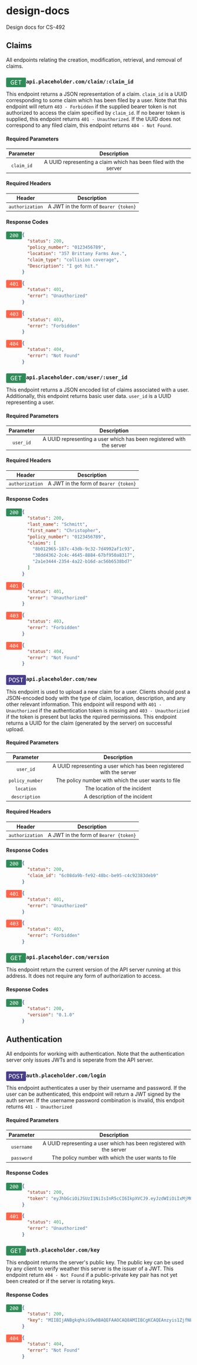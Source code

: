 # design-docs
Design docs for CS-492

## Claims
All endpoints relating the creation, modification, retrieval, and
removal of claims.


<h3>
  <img src="assets/GET.png" height="26.4" align="left">
  <code>api.placeholder.com/claim/:claim_id</code>
</h3>

This endpoint returns a JSON representation of a claim.  `claim_id` is a UUID corresponding to some
claim which has been filed by a user.  Note that this endpoint will return `403 - Forbidden` if the
supplied bearer token is not authorized to access the claim specified by `claim_id`.  If no bearer token is supplied, this endpoint returns `401 - Unauthorized`.  If the UUID does not correspond to
any filed claim, this endpoint returns `404 - Not Found`.

#### Required Parameters
|  Parameter |                            Description                           |
|:----------:|:----------------------------------------------------------------:|
| `claim_id` | A UUID representing a claim which has been filed with the server |

#### Required Headers
|      Header     |              Description              |
|:---------------:|:-------------------------------------:|
| `authorization` | A JWT in the form of `Bearer {token}` |

#### Response Codes
<img align="left" src="assets/200.png" height="21">

```json
{
  "status": 200,
  "policy_number": "0123456789",
  "location": "357 Brittany Farms Ave.",
  "claim_type": "collision coverage",
  "Description": "I got hit."
}
```

<img align="left" src="assets/401.png" height="21">

```json
{
  "status": 401,
  "error": "Unauthorized"
}
```

<img align="left" src="assets/403.png" height="21">

```json
{
  "status": 403,
  "error": "Forbidden"
}
```

<img align="left" src="assets/404.png" height="21">

```json
{
  "status": 404,
  "error": "Not Found"
}
```


<h3>
  <img src="assets/GET.png" height="26.4" align="left">
  <code>api.placeholder.com/user/:user_id</code>
</h3>

This endpoint returns a JSON encoded list of claims associated with a
user.  Additionally, this endpoint returns basic user data. `user_id`
is a UUID representing a user.

#### Required Parameters
|  Parameter |                               Description                            |
|:----------:|:--------------------------------------------------------------------:|
| `user_id`  | A UUID representing a user which has been registered with the server |

#### Required Headers
|      Header     |              Description              |
|:---------------:|:-------------------------------------:|
| `authorization` | A JWT in the form of `Bearer {token}` |

#### Response Codes
<img align="left" src="assets/200.png" height="21">

```json
{
  "status": 200,
  "last_name": "Schmitt",
  "first_name": "Christopher",
  "policy_number": "0123456789",
  "claims": [
    "8b012965-187c-43db-9c32-7d4992af1c93",
    "38dd4362-2c4c-4645-8884-67bf950a8317",
    "2a1e3444-2354-4a22-b16d-ac56b6538bd7"
  ]
}
```

<img align="left" src="assets/401.png" height="21">

```json
{
  "status": 401,
  "error": "Unauthorized"
}
```

<img align="left" src="assets/403.png" height="21">

```json
{
  "status": 403,
  "error": "Forbidden"
}
```

<img align="left" src="assets/404.png" height="21">

```json
{
  "status": 404,
  "error": "Not Found"
}
```


<h3>
  <img src="assets/POST.png" height="26.4" align="left">
  <code>api.placeholder.com/new</code>
</h3>

This endpoint is used to upload a new claim for a user.  Clients should 
post a JSON-encoded body with the type of claim, location, description,
and any other relevant information.  This endpoint will respond with `401 - Unauthorized`
if the authentication token is missing and `403 - Unauthorizied` if the token
is present but lacks the rquired permissions.  This endpoint returns a UUID
for the claim (generated by the server) on successful upload.

#### Required Parameters
|  Parameter |                               Description                            |
|:----------:|:--------------------------------------------------------------------:|
| `user_id`  | A UUID representing a user which has been registered with the server |
| `policy_number`  | The policy number with which the user wants to file |
| `location`  | The location of the incident |
| `description`  | A description of the incident |

#### Required Headers
|      Header     |              Description              |
|:---------------:|:-------------------------------------:|
| `authorization` | A JWT in the form of `Bearer {token}` |

#### Response Codes
<img align="left" src="assets/200.png" height="21">

```json
{
  "status": 200,
  "claim_id": "6c08da9b-fe92-48bc-be95-c4c92383deb9"
}
```

<img align="left" src="assets/401.png" height="21">

```json
{
  "status": 401,
  "error": "Unauthorized"
}
```

<img align="left" src="assets/403.png" height="21">

```json
{
  "status": 403,
  "error": "Forbidden"
}
```


<h3>
  <img src="assets/GET.png" height="26.4" align="left">
  <code>api.placeholder.com/version</code>
</h3>

This endpoint return the current version of the API server running 
at this address.  It does not require any form of authorization 
to access.


#### Response Codes
<img align="left" src="assets/200.png" height="21">

```json
{
  "status": 200,
  "version": "0.1.0"
}
```


## Authentication
All endpoints for working with authentication.  Note that the authentication
server only issues JWTs and is seperate from the API server.

<h3>
  <img src="assets/POST.png" height="26.4" align="left">
  <code>auth.placeholder.com/login</code>
</h3>

This endpoint authenticates a user by their username and password.  If the user
can be authenticated, this endpoint will return a JWT signed by the auth server.
If the username password combination is invalid, this endpoit returns `401 - Unauthorized`

#### Required Parameters
|  Parameter |                               Description                            |
|:----------:|:--------------------------------------------------------------------:|
| `username` | A UUID representing a user which has been registered with the server |
| `password` | The policy number with which the user wants to file |

#### Response Codes

<img align="left" src="assets/200.png" height="21">

```json
{
  "status": 200,
  "token": "eyJhbGciOiJSUzI1NiIsInR5cCI6IkpXVCJ9.eyJzdWIiOiIxMjM0NTY3ODkwIiwibmFtZSI6IkpvaG4gRG9lIiwiYWRtaW4iOnRydWUsImlhdCI6MTUxNjIzOTAyMn0.POstGetfAytaZS82wHcjoTyoqhMyxXiWdR7Nn7A29DNSl0EiXLdwJ6xC6AfgZWF1bOsS_TuYI3OG85AmiExREkrS6tDfTQ2B3WXlrr-wp5AokiRbz3_oB4OxG-W9KcEEbDRcZc0nH3L7LzYptiy1PtAylQGxHTWZXtGz4ht0bAecBgmpdgXMguEIcoqPJ1n3pIWk_dUZegpqx0Lka21H6XxUTxiy8OcaarA8zdnPUnV6AmNP3ecFawIFYdvJB_cm-GvpCSbr8G8y_Mllj8f4x9nBH8pQux89_6gUY618iYv7tuPWBFfEbLxtF2pZS6YC1aSfLQxeNe8djT9YjpvRZA"
}
```

<img align="left" src="assets/401.png" height="21">

```json
{
  "status": 401,
  "error": "Unauthorized"
}
```


<h3>
  <img src="assets/GET.png" height="26.4" align="left">
  <code>auth.placeholder.com/key</code>
</h3>

This endpoint returns the server's public key.  The public key can
be used by any client to verify weather this server is the issuer
of a JWT.  This endpoint return `404 - Not Found` if a public-private
key pair has not yet been created or if the server is rotating keys.

#### Response Codes

<img align="left" src="assets/200.png" height="21">

```json
{
  "status": 200,
  "key": "MIIBIjANBgkqhkiG9w0BAQEFAAOCAQ8AMIIBCgKCAQEAnzyis1ZjfNB0bBgKFMSvvkTtwlvBsaJq7S5wA+kzeVOVpVWwkWdVha4s38XM/pa/yr47av7+z3VTmvDRyAHcaT92whREFpLv9cj5lTeJSibyr/Mrm/YtjCZVWgaOYIhwrXwKLqPr/11inWsAkfIytvHWTxZYEcXLgAXFuUuaS3uF9gEiNQwzGTU1v0FqkqTBr4B8nW3HCN47XUu0t8Y0e+lf4s4OxQawWD79J9/5d3Ry0vbV3Am1FtGJiJvOwRsIfVChDpYStTcHTCMqtvWbV6L11BWkpzGXSW4Hv43qa+GSYOD2QU68b59oSk2OB+BtOLpJofmbGEGgvmwyCI9MwIDAQAB"
}
```

<img align="left" src="assets/404.png" height="21">

```json
{
  "status": 404,
  "error": "Not Found"
}
